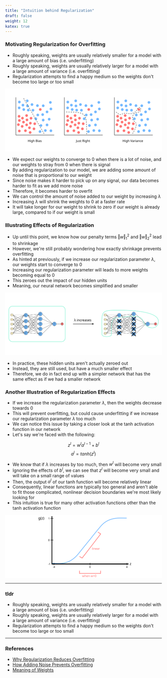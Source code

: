 ```yaml
---
title: "Intuition behind Regularization"
draft: false
weight: 12
katex: true
---
```


### Motivating Regularization for Overfitting
- Roughly speaking, weights are usually relatively smaller for a model with a large amount of bias (i.e. underfitting)
- Roughly speaking, weights are usually relatively larger for a model with a large amount of variance (i.e. overfitting)
- Regularization attempts to find a happy medium so the weights don't become too large or too small

![regularization](../../../img/regularization_overfitting.svg)

- We expect our weights to converge to $0$ when there is a lot of noise, and our weights to stray from $0$ when there is signal
- By adding regularization to our model, we are adding some amount of noise that is proportional to our weight
- Since noise makes it harder to pick up on any signal, our data becomes harder to fit as we add more noise
- Therefore, it becomes harder to overfit
- We can control the amount of noise added to our weight by increasing $\lambda$
- Increasing $\lambda$ will shrink the weights to $0$ at a faster rate
- It will take longer for our weight to shrink to zero if our weight is already large, compared to if our weight is small

### Illustrating Effects of Regularization
- Up until this point, we know how our penalty terms $\Vert w \Vert_{1}^{2}$ and $\Vert w \Vert_{2}^{2}$ lead to shrinkage
- However, we're still probably wondering how exactly shrinkage prevents overfitting
- As hinted at previously, if we increase our regularization parameter $\lambda$, our weights start to converge to $0$
- Increasing our regularization parameter will leads to more weights becoming equal to $0$
- This zeroes out the impact of our hidden units
- Meaning, our neural network becomes simplified and smaller

![regularization](../../../img/regularization_zero_weights.svg)

- In practice, these hidden units aren't actually zeroed out
- Instead, they are still used, but have a much smaller effect
- Therefore, we do in fact end up with a simpler network that has the same effect as if we had a smaller network

### Another Illustration of Regularization Effects
- If we increase the regularization parameter $\lambda$, then the weights decrease towards $0$
- This will prevent overfitting, but could cause underfitting if we increase our regularization parameter $\lambda$ too much
- We can notice this issue by taking a closer look at the tanh activation function in our network
- Let's say we're faced with the following:

$$ z^{l} = w^{l}a^{l-1} + b^{l} $$
$$ a^{l} = tanh(z^{l}) $$

- We know that if $\lambda$ increases by too much, then $w^{l}$ will become very small
- Ignoring the effects of $b^{l}$, we can see that $z^{l}$ will become very small and will take on a small range of values
- Then, the output $a^{l}$ of our tanh function will become relatively linear
- Consequently, linear functions are typically too general and aren't able to fit those complicated, nonlinear decision boundaries we're most likely looking for
- This intuition is true for many other activation functions other than the tanh activation function

![tanhregularization](../../../img/regularization_tanh.svg)

---

### tldr
- Roughly speaking, weights are usually relatively smaller for a model with a large amount of bias (i.e. underfitting)
- Roughly speaking, weights are usually relatively larger for a model with a large amount of variance (i.e. overfitting)
- Regularization attempts to find a happy medium so the weights don't become too large or too small

---

### References
- [Why Regularization Reduces Overfitting](https://www.youtube.com/watch?v=NyG-7nRpsW8&list=PLkDaE6sCZn6Hn0vK8co82zjQtt3T2Nkqc&index=5)
- [How Adding Noise Prevents Overfitting](https://stackoverflow.com/questions/59517929/how-does-adding-noise-to-output-avoid-overfitting-on-training-points)
- [Meaning of Weights](https://stats.stackexchange.com/questions/213325/neural-network-meaning-of-weights)
